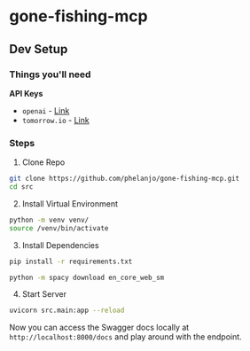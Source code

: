 # gone-fishing-mcp

## Dev Setup

### Things you'll need
**API Keys**
* `openai` - [Link](https://platform.openai.com/docs/quickstart?api-mode=responses)
* `tomorrow.io` - [Link](https://docs.tomorrow.io/reference/api-authentication)

### Steps
1. Clone Repo
```bash
git clone https://github.com/phelanjo/gone-fishing-mcp.git
cd src
```

2. Install Virtual Environment
```bash
python -m venv venv/
source /venv/bin/activate
```

3. Install Dependencies
```bash
pip install -r requirements.txt

python -m spacy download en_core_web_sm
```

4. Start Server
```bash
uvicorn src.main:app --reload
```

Now you can access the Swagger docs locally at `http://localhost:8000/docs` and play around with the endpoint.